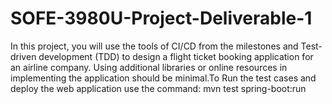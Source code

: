 # SOFE-3980U-Project-Deliverable-1 #

In this project, you will use the tools of CI/CD from the milestones and Test-driven development (TDD) to design a flight ticket booking application for an airline company. Using additional libraries or online resources in implementing the application should be minimal.To Run the test cases and deploy the web application use the command: mvn test spring-boot:run


